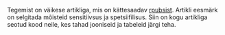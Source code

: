 Tegemist on väikese artikliga, mis on kättesaadav [rpubsist](https://rpubs.com/RRisto/testimine). Artikli eesmärk on selgitada mõisteid sensitiivsus ja spetsiifilisus. Siin on kogu artikliga seotud kood neile, kes tahad jooniseid ja tabeleid järgi teha.